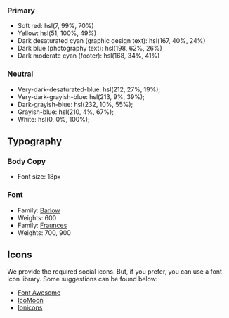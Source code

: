 ### Primary
- Soft red: hsl(7, 99%, 70%)
- Yellow: hsl(51, 100%, 49%)
- Dark desaturated cyan (graphic design text): hsl(167, 40%, 24%)
- Dark blue (photography text): hsl(198, 62%, 26%)
- Dark moderate cyan (footer): hsl(168, 34%, 41%)
### Neutral
- Very-dark-desaturated-blue: hsl(212, 27%, 19%);
- Very-dark-grayish-blue: hsl(213, 9%, 39%);
- Dark-grayish-blue: hsl(232, 10%, 55%);
- Grayish-blue: hsl(210, 4%, 67%);
- White: hsl(0, 0%, 100%);
## Typography
### Body Copy
- Font size: 18px
### Font
- Family: [Barlow](https://fonts.google.com/specimen/Barlow)
- Weights: 600
- Family: [Fraunces](https://fonts.google.com/specimen/Fraunces)
- Weights: 700, 900
## Icons
We provide the required social icons. But, if you prefer, you can use a font icon library. Some suggestions can be found below:
- [Font Awesome](https://fontawesome.com)
- [IcoMoon](https://icomoon.io)
- [Ionicons](https://ionicons.com)